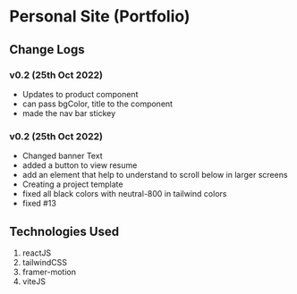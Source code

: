 # Personal Site (Portfolio)

## Change Logs

### v0.2 (25th Oct 2022)

- Updates to product component
- can pass bgColor, title to the component
- made the nav bar stickey

### v0.2 (25th Oct 2022)

- Changed banner Text
- added a button to view resume
- add an element that help to understand to scroll below in larger screens
- Creating a project template
- fixed all black colors with neutral-800 in tailwind colors
- fixed #13

## Technologies Used

1. reactJS
2. tailwindCSS
3. framer-motion
4. viteJS
